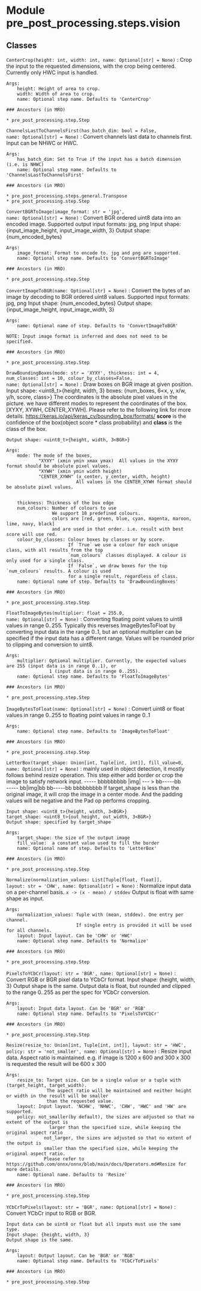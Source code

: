 Module pre_post_processing.steps.vision
=======================================

Classes
-------

`CenterCrop(height: int, width: int, name: Optional[str] = None)`
:   Crop the input to the requested dimensions, with the crop being centered.
    Currently only HWC input is handled.
    
    Args:
        height: Height of area to crop.
        width: Width of area to crop.
        name: Optional step name. Defaults to 'CenterCrop'

    ### Ancestors (in MRO)

    * pre_post_processing.step.Step

`ChannelsLastToChannelsFirst(has_batch_dim: bool = False, name: Optional[str] = None)`
:   Convert channels last data to channels first.
    Input can be NHWC or HWC.
    
    Args:
        has_batch_dim: Set to True if the input has a batch dimension (i.e. is NHWC)
        name: Optional step name. Defaults to 'ChannelsLastToChannelsFirst'

    ### Ancestors (in MRO)

    * pre_post_processing.steps.general.Transpose
    * pre_post_processing.step.Step

`ConvertBGRToImage(image_format: str = 'jpg', name: Optional[str] = None)`
:   Convert BGR ordered uint8 data into an encoded image.
    Supported output input formats: jpg, png
    Input shape: {input_image_height, input_image_width, 3}
    Output shape: {num_encoded_bytes}
    
    Args:
        image_format: Format to encode to. jpg and png are supported.
        name: Optional step name. Defaults to 'ConvertBGRToImage'

    ### Ancestors (in MRO)

    * pre_post_processing.step.Step

`ConvertImageToBGR(name: Optional[str] = None)`
:   Convert the bytes of an image by decoding to BGR ordered uint8 values.
    Supported input formats: jpg, png
    Input shape: {num_encoded_bytes}
    Output shape: {input_image_height, input_image_width, 3}
    
    Args:
        name: Optional name of step. Defaults to 'ConvertImageToBGR'
    
    NOTE: Input image format is inferred and does not need to be specified.

    ### Ancestors (in MRO)

    * pre_post_processing.step.Step

`DrawBoundingBoxes(mode: str = 'XYXY', thickness: int = 4, num_classes: int = 10, colour_by_classes=False, name: Optional[str] = None)`
:   Draw boxes on BGR image at given position.
    Input shape: <uint8_t>{height, width, 3<BGR>}
    boxes: <float>{num_boxes, 6<x, y, x/w, y/h, score, class>}
        The coordinates is the absolute pixel values in the picture. 
        we have different modes to represent the coordinates of the box.[XYXY, XYWH, CENTER_XYWH].
        Please refer to the following link for more details. https://keras.io/api/keras_cv/bounding_box/formats/
        **score** is the confidence of the box(object score * class probability) and **class** is the class of the box.
    
    Output shape: <uint8_t>{height, width, 3<BGR>}
    
    Args:
        mode: The mode of the boxes, 
                "XYXY" (xmin ymin xmax ymax)  All values in the XYXY format should be absolute pixel values.
                "XYWH" (xmin ymin width height) 
                "CENTER_XYWH" (x_center, y_center, width, height) 
                              All values in the CENTER_XYWH format should be absolute pixel values.
    
    
        thickness: Thickness of the box edge
        num_colours: Number of colours to use
                     We support 10 predefined colours.
                     colors are [red, green, blue, cyan, magenta, maroon, lime, navy, black]
                     and are used in that order. i.e. result with best score will use red. 
        colour_by_classes: Colour boxes by classes or by score. 
                           If `True` we use a colour for each unique class, with all results from the top 
                           `num_colours` classes displayed. A colour is only used for a single class. 
                           If `False`, we draw boxes for the top `num_colours` results. A colour is used 
                           for a single result, regardless of class.
        name: Optional name of step. Defaults to 'DrawBoundingBoxes'

    ### Ancestors (in MRO)

    * pre_post_processing.step.Step

`FloatToImageBytes(multiplier: float = 255.0, name: Optional[str] = None)`
:   Converting floating point values to uint8 values in range 0..255.
    Typically this reverses ImageBytesToFloat by converting input data in the range 0..1, but an optional multiplier
    can be specified if the input data has a different range.
    Values will be rounded prior to clipping and conversion to uint8.
    
    Args:
        multiplier: Optional multiplier. Currently, the expected values are 255 (input data is in range 0..1), or
                    1 (input data is in range 0..255).
        name: Optional step name. Defaults to 'FloatToImageBytes'

    ### Ancestors (in MRO)

    * pre_post_processing.step.Step

`ImageBytesToFloat(name: Optional[str] = None)`
:   Convert uint8 or float values in range 0..255 to floating point values in range 0..1
    
    Args:
        name: Optional step name. Defaults to 'ImageBytesToFloat'

    ### Ancestors (in MRO)

    * pre_post_processing.step.Step

`LetterBox(target_shape: Union[int, Tuple[int, int]], fill_value=0, name: Optional[str] = None)`
:   mainly used in object detection, it mostly follows behind resize operation. 
    This step either add border or crop the image to satisfy network input.
    -----          bbbbbbbbb
    |img|    --- > bb-----bb  
    -----          bb|img|bb
                   bb-----bb
                   bbbbbbbbb
    If target_shape is less than the original image, it will crop the image in a center mode.
    And the padding values will be negative and the Pad op performs cropping.
    
    Input shape: <uint8_t>{height, width, 3<BGR>}
    target_shape: <uint8_t>{out_height, out_width, 3<BGR>}
    Output shape: specified by target_shape
    
    Args:
        target_shape: the size of the output image
        fill_value:  a constant value used to fill the border
        name: Optional name of step. Defaults to 'LetterBox'

    ### Ancestors (in MRO)

    * pre_post_processing.step.Step

`Normalize(normalization_values: List[Tuple[float, float]], layout: str = 'CHW', name: Optional[str] = None)`
:   Normalize input data on a per-channel basis.
        `x -> (x - mean) / stddev`
    Output is float with same shape as input.
    
    Args:
        normalization_values: Tuple with (mean, stddev). One entry per channel.
                              If single entry is provided it will be used for all channels.
        layout: Input layout. Can be 'CHW' or 'HWC'
        name: Optional step name. Defaults to 'Normalize'

    ### Ancestors (in MRO)

    * pre_post_processing.step.Step

`PixelsToYCbCr(layout: str = 'BGR', name: Optional[str] = None)`
:   Convert RGB or BGR pixel data to YCbCr format.
    Input shape: {height, width, 3}
    Output shape is the same.
    Output data is float, but rounded and clipped to the range 0..255 as per the spec for YCbCr conversion.
    
    Args:
        layout: Input data layout. Can be 'BGR' or 'RGB'
        name: Optional step name. Defaults to 'PixelsToYCbCr'

    ### Ancestors (in MRO)

    * pre_post_processing.step.Step

`Resize(resize_to: Union[int, Tuple[int, int]], layout: str = 'HWC', policy: str = 'not_smaller', name: Optional[str] = None)`
:   Resize input data. Aspect ratio is maintained.
    e.g. if image is 1200 x 600 and 300 x 300 is requested the result will be 600 x 300
    
    Args:
        resize_to: Target size. Can be a single value or a tuple with (target_height, target_width).
                   The aspect ratio will be maintained and neither height or width in the result will be smaller
                   than the requested value.
        layout: Input layout. 'NCHW', 'NHWC', 'CHW', 'HWC' and 'HW' are supported.
        policy: not_smaller(by default), the sizes are adjusted so that no extent of the output is 
                    larger than the specified size, while keeping the original aspect ratio
                  not_larger, the sizes are adjusted so that no extent of the output is 
                  smaller than the specified size, while keeping the original aspect ratio.
                  Please refer to https://github.com/onnx/onnx/blob/main/docs/Operators.md#Resize for more details.
        name: Optional name. Defaults to 'Resize'

    ### Ancestors (in MRO)

    * pre_post_processing.step.Step

`YCbCrToPixels(layout: str = 'BGR', name: Optional[str] = None)`
:   Convert YCbCr input to RGB or BGR.
    
    Input data can be uint8 or float but all inputs must use the same type.
    Input shape: {height, width, 3}
    Output shape is the same.
    
    Args:
        layout: Output layout. Can be 'BGR' or 'RGB'
        name: Optional step name. Defaults to 'YCbCrToPixels'

    ### Ancestors (in MRO)

    * pre_post_processing.step.Step